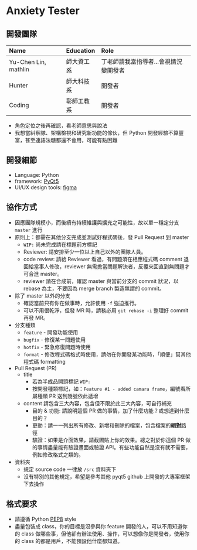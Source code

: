 # Anxiety Tester

## 開發團隊
|Name|Education| Role
|:--|:--|:--|
|Yu-Chen Lin, mathlin| 師大資工系| 丁老師請我當指導者...會視情況變開發者|
|Hunter| 師大科技系| 開發者|
|Coding| 彰師工教系| 開發者|

- 角色定位之後再確認，看老師意思與說法
- 我想當糾察隊、架構檢視和研究新功能的傢伙，但 Python 開發經驗不算豐富，甚至連語法糖都還不會用，可能有點困難

## 開發細節
- Language: Python
- framework: [PyQt5](https://doc.qt.io/qtforpython/)
- UI/UX design tools: [figma](https://www.figma.com/)


## 協作方式
- 因應團隊規模小，而後續有持續維護與擴充之可能性，故以單一穩定分支 `master` 進行
- 原則上：都需在其他分支完成並測試好程式碼後，發 Pull Request 到 master
   - `WIP:` 尚未完成請在標題前方標記
   - Reviewer: 請安排至少一位以上自己以外的團隊人員。
   - code review: 請給 Reviewer 看過，有問題須在相應程式碼 comment 退回給當事人修改，reviewer 無需擔當問題解決者，反覆來回直到無問題才可合進 master。
   - reviewer 請在合成前，確認 master 與當前分支的 commit 狀況，以 rebase 為主，不要因為 merge branch 製造無謂的 commit。
- 除了 master 以外的分支
   - 確認當前只有你在做事時，允許使用 `-f` 強迫推行。
   - 可以不用很乾淨，但發 MR 時，請務必用 `git rebase -i` 整理好 commit 再發 MR。
- 分支種類
   - `feature` - 開發功能使用
   - `bugfix` - 修復某一問題使用
   - `hotfix` - 緊急修復問題時使用
   - `format` - 修改程式碼格式時使用，請勿在你開發某功能時，「順便」幫其他程式碼 formatting
- Pull Request (PR)
   - title
      - 若為半成品開頭標記 `WIP:`
      - 按開發種類標記，如：`Feature #1 - added camara frame`，編號看所屬種類 PR 送到幾號依此遞增
   - content 請包含三大內容，包含但不限於此三大內容，可自行補充
      - 目的 & 功能: 請說明這個 PR 做的事情，加了什麼功能？或想達到什麼目的？
      - 更動：請一一列出所有修改、新增和刪除的檔案，包含檔案的**絕對**路徑
      - 驗證：如果是介面效果，請截圖貼上你的效果。總之對於你這個 PR 做的事情盡量能有驗證畫面或驗證 API。有些功能自然是沒有就不需要，例如修改格式之類的。
- 資料夾
   - 規定 source code 一律放 `/src` 資料夾下
   - 沒有特別的其他規定，希望是參考其他 pyqt5 github 上開發的大專案框架下去操作


## 格式要求
- 請遵循 Python [PEP8](https://peps.python.org/pep-0008/) style
- 盡量包裝成 class，你的目標是沒參與你 feature 開發的人，可以不用知道你的 class 做哪些事，但他卻有辦法使用、操作，可以想像你是開發者，使用你的 class 的都是用戶，不能預設他什麼都知道。

